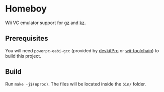 # Homeboy

Wii VC emulator support for [gz](https://github.com/glankk/gz) and [kz](https://github.com/krimtonz/kz).

## Prerequisites

You will need `powerpc-eabi-gcc` (provided by [devkitPro](https://devkitpro.org/wiki/devkitPro_pacman) or [wii-toolchain](https://github.com/krimtonz/wii-toolchain)) to build this project.

## Build

Run `make -j$(nproc)`. The files will be located inside the `bin/` folder.
